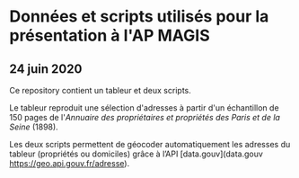 # Données et scripts utilisés pour la présentation à l'AP MAGIS
## 24 juin 2020
Ce repository contient un tableur et deux scripts.

Le tableur reproduit une sélection d'adresses à partir d'un échantillon de 150 pages de l'_Annuaire des propriétaires et propriétés des Paris et de la Seine_ (1898).

Les deux scripts permettent de géocoder automatiquement les adresses du tableur (propriétés ou domiciles) grâce à l’API [data.gouv](data.gouv https://geo.api.gouv.fr/adresse).
